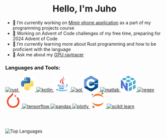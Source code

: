<h1 align="center">Hello, I'm Juho</h1>

<!--
Here are some ideas to get you started:

- 🔭 I’m currently working on [Mimir phone application](https://github.com/DanielBlomberg1/mimir)
- 🌱 I’m currently learning ...
- 👯 I’m looking to collaborate on ...
- 💬 Ask me about ...
- 📫 How to reach me: ...
- ⚡ Fun fact: ...
-->

- 🔭 I’m currently working on [Mimir phone application](https://github.com/DanielBlomberg1/mimir) as a part of my programming projects course
- 🎄  Working on Advent of Code challenges of my free time, preparing for 2024 Advent of Code 
- 🌱 I’m currently learning more about Rust programming and how to be proficient with the language
- 💬 Ask me about my [GPU raytracer](https://github.com/juhotuho10/rust_GPU_raytracing)

<h3 align="left">Languages and Tools:</h3>
<a href="https://www.rust-lang.org" target="_blank" rel="noreferrer"> 
  <img src="https://www.rust-lang.org/logos/rust-logo-512x512.png" alt="rust" width="50" height="50"/> 
</a>
<a href="https://www.python.org" target="_blank" rel="noreferrer"> 
  <img src="https://raw.githubusercontent.com/devicons/devicon/master/icons/python/python-original.svg" alt="python" width="50" height="50"/> 
</a>
<a href="https://kotlinlang.org" target="_blank" rel="noreferrer"> 
  <img src="https://upload.wikimedia.org/wikipedia/commons/thumb/7/74/Kotlin_Icon.png/1200px-Kotlin_Icon.png" alt="kotlin" width="45" height="45"/> 
</a>
<a href="https://www.java.com" target="_blank" rel="noreferrer"> 
  <img src="https://raw.githubusercontent.com/devicons/devicon/master/icons/java/java-original.svg" alt="java" width="50" height="50"/> 
</a>
<a href="https://en.wikipedia.org/wiki/SQL" target="_blank" rel="noreferrer"> 
  <img src="https://upload.wikimedia.org/wikipedia/commons/thumb/d/d7/Sql_data_base_with_logo.svg/2560px-Sql_data_base_with_logo.svg.png" alt="sql" width="110" height="50"/> 
</a>
<a href="https://isocpp.org" target="_blank" rel="noreferrer"> 
  <img src="https://raw.githubusercontent.com/devicons/devicon/master/icons/cplusplus/cplusplus-original.svg" alt="c++" width="50" height="50"/> 
</a>
<a href="https://www.mathworks.com/products/matlab.html" target="_blank" rel="noreferrer"> 
  <img src="https://upload.wikimedia.org/wikipedia/commons/2/21/Matlab_Logo.png" alt="matlab" width="50" height="50"/> 
</a>
<a href="https://numpy.org" target="_blank" rel="noreferrer"> 
  <img src="https://raw.githubusercontent.com/devicons/devicon/master/icons/numpy/numpy-original.svg" alt="numpy" width="50" height="50"/> 
</a>
<a href="https://en.wikipedia.org/wiki/Regular_expression" target="_blank" rel="noreferrer"> 
  <img src="https://static-00.iconduck.com/assets.00/regex-icon-512x512-z87iemwl.png" alt="regex" width="50" height="50"/> 
</a>
<a href="https://pytorch.org" target="_blank" rel="noreferrer"> 
  <img src="https://raw.githubusercontent.com/devicons/devicon/master/icons/pytorch/pytorch-original.svg" alt="pytorch" width="50" height="50"/> 
</a>
<a href="https://www.tensorflow.org" target="_blank" rel="noreferrer"> 
  <img src="https://user-images.githubusercontent.com/40668801/42043955-fbb838a2-7af7-11e8-9795-7f890e871d13.png" alt="tensorflow" width="50" height="50"/> 
</a>
<a href="https://pandas.pydata.org" target="_blank" rel="noreferrer"> 
  <img src="https://seeklogo.com/images/P/pandas-logo-56829C6445-seeklogo.com.png" alt="pandas" width="150" height="50"/> 
</a>
<a href="https://plotly.com" target="_blank" rel="noreferrer"> 
  <img src="https://global.discourse-cdn.com/flex020/uploads/plot/original/3X/2/5/25cce3c59b59258b5cc72421afe3728e8dbcd245.png" alt="plotly" width="150" height="40"/> 
</a>
<a href="https://jupyter.org" target="_blank" rel="noreferrer"> 
  <img src="https://raw.githubusercontent.com/devicons/devicon/master/icons/jupyter/jupyter-original.svg" alt="jupyter" width="50" height="50"/> 
</a>
<a href="https://scikit-learn.org" target="_blank" rel="noreferrer"> 
  <img src="https://upload.wikimedia.org/wikipedia/commons/0/05/Scikit_learn_logo_small.svg" alt="scikit learn" width="50" height="50"/> 
</a>


<br/><br/>

![Top Languages](https://github-readme-stats.vercel.app/api/top-langs?username=juhotuho10&show_icons=true&locale=en&layout=compact&theme=tokyonight)


